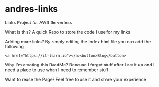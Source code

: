 # andres-links
Links Project for AWS Serverless

What is this?
A quick Repo to store the code I use for my links 

Adding more links?
By simply editing the Index.html file you can add the following

	<a href="https://it-learn.io"></a><button>Blog</button>

Why I'm creating this ReadMe?
Because I forget stuff after I set it up and I need a place to use when I need to remember stuff

Want to reuse the Page?
Feel free to use it and share your experience


